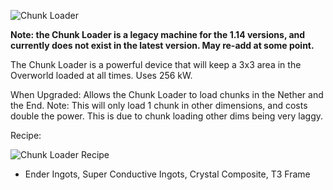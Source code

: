 ![Chunk Loader](https://i.imgur.com/8lvCfIy.png?1)

**Note: the Chunk Loader is a legacy machine for the 1.14 versions, and currently does not exist in the latest version. May re-add at some point.**

The Chunk Loader is a powerful device that will keep a 3x3 area in the Overworld loaded at all times. Uses 256 kW.

When Upgraded: Allows the Chunk Loader to load chunks in the Nether and the End. Note: This will only load 1 chunk in other dimensions, and costs double the power. This is due to chunk loading other dims being very laggy.

Recipe:

![Chunk Loader Recipe](https://i.imgur.com/dNEVz9y.png?1)
* Ender Ingots, Super Conductive Ingots, Crystal Composite, T3 Frame